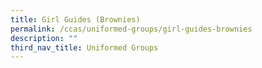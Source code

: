 ```yaml
---
title: Girl Guides (Brownies)
permalink: /ccas/uniformed-groups/girl-guides-brownies
description: ""
third_nav_title: Uniformed Groups
---
```

